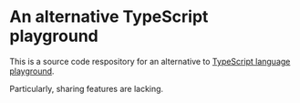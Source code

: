 # An alternative TypeScript playground

This is a source code respository for an alternative to [TypeScript language](http://www.typescriptlang.org/) [playground](https://www.typescriptlang.org/play/).

Particularly, sharing features are lacking.

